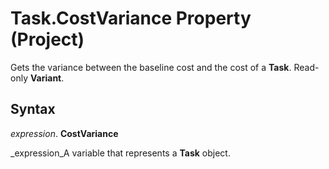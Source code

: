 
# Task.CostVariance Property (Project)

Gets the variance between the baseline cost and the cost of a  **Task**. Read-only  **Variant**.


## Syntax

 _expression_. **CostVariance**

 _expression_A variable that represents a  **Task** object.

